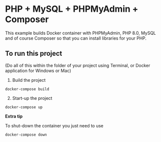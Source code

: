 # PHP + MySQL + PHPMyAdmin + Composer

This example builds Docker container with PHPMyAdmin, PHP 8.0, MySQL and of course Composer so that you can install libraries for your PHP.

## To run this project
(Do all of this within the folder of your project using Terminal, or Docker application for Windows or Mac)

1. Build the project
```
docker-compose build
```

2. Start-up the project
```
docker-compose up
```

**Extra tip**

To shut-down the container you just need to use
```
docker-compose down
```